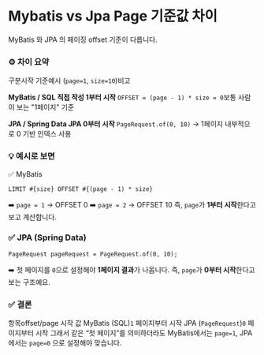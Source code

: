 # Mybatis vs Jpa Page 기준값 차이

MyBatis 와 JPA 의 페이징 offset 기준이 다릅니다.

### ⚙️ 차이 요약

구분시작 기준예시 (`page=1`, `size=10`)비고

**MyBatis / SQL 직접 작성 1부터 시작**
`OFFSET = (page - 1) * size = 0`보통 사람이 보는 "1페이지" 기준

**JPA / Spring Data JPA 0부터 시작**
`PageRequest.of(0, 10)` → 1페이지 내부적으로 0 기반 인덱스 사용



### 💡 예시로 보면
✅ MyBatis
```SELECT * FROM payment
LIMIT #{size} OFFSET #{(page - 1) * size}
```

➡️ `page = 1` → OFFSET 0
➡️ `page = 2` → OFFSET 10
즉, `page`가 **1부터 시작**한다고 보고 계산합니다.

### ✅ JPA (Spring Data)
```
PageRequest pageRequest = PageRequest.of(0, 10);
```

➡️ 첫 페이지를 `0`으로 설정해야 **1페이지 결과**가 나옵니다.
즉, `page`가 **0부터 시작**한다고 보는 구조예요.

### ✅ 결론
항목offset/page 시작 값
MyBatis (SQL)`1` 페이지부터 시작
JPA (`PageRequest`)`0` 페이지부터 시작
그래서 같은 “첫 페이지”를 의미하더라도
MyBatis에서는 `page=1`,
JPA에서는 `page=0` 으로 설정해야 맞습니다.
